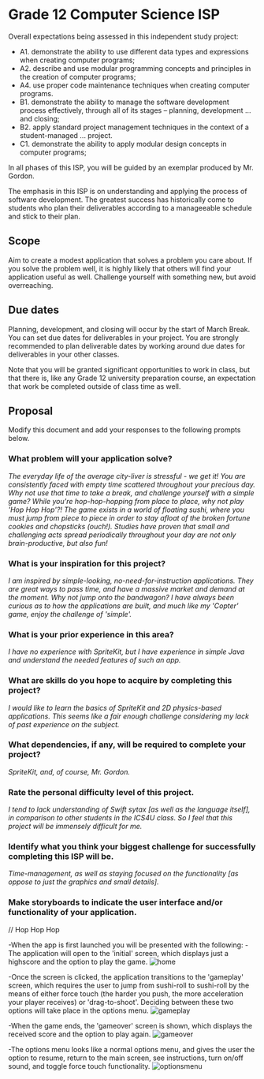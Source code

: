 # Grade 12 Computer Science ISP

Overall expectations being assessed in this independent study project:

* A1. 	demonstrate the ability to use different data types and expressions when creating computer programs;
* A2. 	describe and use modular programming concepts and principles in the creation of computer programs;
* A4. 	use proper code maintenance techniques when creating computer programs.
* B1. 	demonstrate the ability to manage the software development process effectively, through all of its stages – planning, development ... and closing;
* B2. 	apply standard project management techniques in the context of a student-managed ... project.
* C1. 	demonstrate the ability to apply modular design concepts in computer programs;

In all phases of this ISP, you will be guided by an exemplar produced by Mr. Gordon.

The emphasis in this ISP is on understanding and applying the process of software development. The greatest success has historically come to students who plan their deliverables according to a manageeable schedule and stick to their plan.

## Scope

Aim to create a modest application that solves a problem you care about. If you solve the problem well, it is highly likely that others will find your application useful as well. Challenge yourself with something new, but avoid overreaching.

## Due dates

Planning, development, and closing will occur by the start of March Break. You can set due dates for deliverables in your project. You are strongly recommended to plan deliverable dates by working around due dates for deliverables in your other classes.

Note that you will be granted significant opportunities to work in class, but that there is, like any Grade 12 university preparation course, an expectation that work be completed outside of class time as well.

## Proposal

Modify this document and add your responses to the following prompts below.

### What problem will your application solve?

*The everyday life of the average city-liver is stressful - we get it! You are consistently faced with empty time scattered throughout your precious day. Why not use that time to take a break, and challenge yourself with a simple game? While you're hop-hop-hopping from place to place, why not play 'Hop Hop Hop'?! The game exists in a world of floating sushi, where you must jump from piece to piece in order to stay afloat of the broken fortune cookies and chopsticks (ouch!). Studies have proven that small and challenging acts spread periodically throughout your day are not only brain-productive, but also fun!*

### What is your inspiration for this project?

*I am inspired by simple-looking, no-need-for-instruction applications. They are great ways to pass time, and have a massive market and demand at the moment. Why not jump onto the bandwagon? I have always been curious as to how the applications are built, and much like my 'Copter' game, enjoy the challenge of 'simple'.*

### What is your prior experience in this area?

*I have no experience with SpriteKit, but I have experience in simple Java and understand the needed features of such an app.*

### What are skills do you hope to acquire by completing this project?

*I would like to learn the basics of SpriteKit and 2D physics-based applications. This seems like a fair enough challenge considering my lack of past experience on the subject.*

### What dependencies, if any, will be required to complete your project?

*SpriteKit, and, of course, Mr. Gordon.*

### Rate the personal difficulty level of this project.

*I tend to lack understanding of Swift sytax [as well as the language itself], in comparison to other students in the ICS4U class. So I feel that this project will be immensely difficult for me.*

### Identify what you think your biggest challenge for successfully completing this ISP will be.

*Time-management, as well as staying focused on the functionality [as oppose to just the graphics and small details].*

### Make storyboards to indicate the user interface and/or functionality of your application.
// Hop Hop Hop

-When the app is first launched you will be presented with the following:
-The application will open to the 'initial' screen, which displays just a highscore and the option to play the game.
![home](https://github.com/rsgc-blackwell-s/ics4u-isp-hophophop-app/blob/master/Hop%20Hop%20Hop/HHH-gameplay.jpeg?raw=true)

-Once the screen is clicked, the application transitions to the 'gameplay' screen, which requires the user to jump from sushi-roll to sushi-roll by the means of either force touch (the harder you push, the more acceleration your player receives) or 'drag-to-shoot'. Deciding between these two options will take place in the options menu.
![gameplay](https://github.com/rsgc-blackwell-s/ics4u-isp-hophophop-app/blob/master/Hop%20Hop%20Hop/HHH-gameplay.jpeg?raw=true)

-When the game ends, the 'gameover' screen is shown, which displays the received score and the option to play again.
![gameover](https://github.com/rsgc-blackwell-s/ics4u-isp-hophophop-app/blob/master/Hop%20Hop%20Hop/HHH-gameover.jpeg?raw=true)

-The options menu looks like a normal options menu, and gives the user the option to resume, return to the main screen, see instructions, turn on/off sound, and toggle force touch functionality.
![optionsmenu](https://github.com/rsgc-blackwell-s/ics4u-isp-hophophop-app/blob/master/Hop%20Hop%20Hop/HHH-optionsmenu.jpeg?raw=true)
